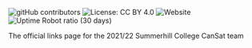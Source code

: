 ![gitHub contributors](https://img.shields.io/github/contributors/sligosat/socials?color=%230ec4f3&style=flat-square)
![License: CC BY 4.0](https://img.shields.io/badge/License-CC%20BY%204.0-ff6600.svg?style=flat-square)
![Website](https://img.shields.io/website?down_color=ff0000&style=flat-square&up_message=online&url=https%3A%2F%2Fsligosat.github.io%2Fsocials%2F)
![Uptime Robot ratio (30 days)](https://img.shields.io/uptimerobot/ratio/m789976862-0fb4e6350397a8ff342a118e?color=ff00ff&style=flat-square)

The official links page for the 2021/22 Summerhill College CanSat team
